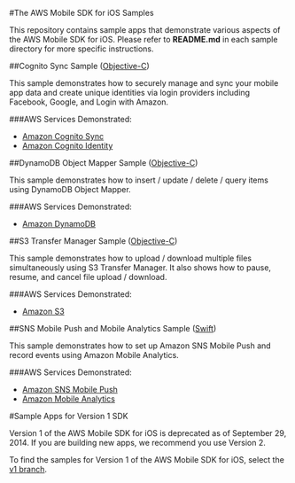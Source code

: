 #The AWS Mobile SDK for iOS Samples

This repository contains sample apps that demonstrate various aspects of the AWS Mobile SDK for iOS. Please refer to **README.md** in each sample directory for more specific instructions.

##Cognito Sync Sample ([Objective-C](https://github.com/awslabs/aws-sdk-ios-samples/tree/master/CognitoSync-Sample/Objective-C/))

This sample demonstrates how to securely manage and sync your mobile app data and create unique identities via login providers including Facebook, Google, and Login with Amazon.

###AWS Services Demonstrated:

* [Amazon Cognito Sync](http://aws.amazon.com/cognito/)
* [Amazon Cognito Identity](http://aws.amazon.com/cognito/)

##DynamoDB Object Mapper Sample ([Objective-C](https://github.com/awslabs/aws-sdk-ios-samples/tree/master/DynamoDBObjectMapper-Sample/Objective-C/))

This sample demonstrates how to insert / update / delete / query items using DynamoDB Object Mapper.

###AWS Services Demonstrated:

* [Amazon DynamoDB](http://aws.amazon.com/dynamodb/)

##S3 Transfer Manager Sample ([Objective-C](https://github.com/awslabs/aws-sdk-ios-samples/tree/master/S3TransferManager-Sample/Objective-C/))

This sample demonstrates how to upload / download multiple files simultaneously using S3 Transfer Manager. It also shows how to pause, resume, and cancel file upload / download.

###AWS Services Demonstrated:

* [Amazon S3](http://aws.amazon.com/s3/)

##SNS Mobile Push and Mobile Analytics Sample ([Swift](https://github.com/awslabs/aws-sdk-ios-samples/tree/master/SNS-MobileAnalytics-Sample/Swift/))

This sample demonstrates how to set up Amazon SNS Mobile Push and record events using Amazon Mobile Analytics.

###AWS Services Demonstrated:

* [Amazon SNS Mobile Push](http://aws.amazon.com/sns/)
* [Amazon Mobile Analytics](http://aws.amazon.com/mobileanalytics/)

#Sample Apps for Version 1 SDK

Version 1 of the AWS Mobile SDK for iOS is deprecated as of September 29, 2014. If you are building new apps, we recommend you use Version 2.

To find the samples for Version 1 of the AWS Mobile SDK for iOS, select the [v1 branch](/awslabs/aws-sdk-ios-samples/tree/v1).